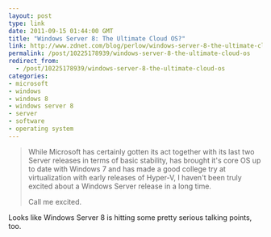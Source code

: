 ```yaml
---
layout: post
type: link
date: 2011-09-15 01:44:00 GMT
title: "Windows Server 8: The Ultimate Cloud OS?"
link: http://www.zdnet.com/blog/perlow/windows-server-8-the-ultimate-cloud-os/18594
permalink: /post/10225178939/windows-server-8-the-ultimate-cloud-os
redirect_from: 
  - /post/10225178939/windows-server-8-the-ultimate-cloud-os
categories:
- microsoft
- windows
- windows 8
- windows server 8
- server
- software
- operating system
---
```

<blockquote><p>While Microsoft has certainly gotten its act together with its last two Server releases in terms of basic stability, has brought it's core OS up to date with Windows 7 and has made a good college try at virtualization with early releases of Hyper-V, I haven't been truly excited about a Windows Server release in a long time.</p>
<p>Call me excited.</p></blockquote>
<p>Looks like Windows Server 8 is hitting some pretty serious talking points, too.</p>